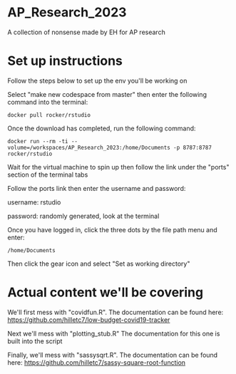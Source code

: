 # AP_Research_2023
A collection of nonsense made by EH for AP research

# Set up instructions
Follow the steps below to set up the env you'll be working on

Select "make new codespace from master" then enter the following command into the terminal:
```
docker pull rocker/rstudio
```

Once the download has completed, run the following command:
```
docker run --rm -ti --volume=/workspaces/AP_Research_2023:/home/Documents -p 8787:8787 rocker/rstudio
```

Wait for the virtual machine to spin up then follow the link under the "ports" section of the terminal tabs

Follow the ports link then enter the username and password:

username: rstudio

password: randomly generated, look at the terminal

Once you have logged in, click the three dots by the file path menu and enter:
```
/home/Documents
```

Then click the gear icon and select "Set as working directory"

# Actual content we'll be covering

We'll first mess with "covidfun.R". The documentation can be found here: 
https://github.com/hilletc7/low-budget-covid19-tracker

Next we'll mess with "plotting_stub.R" The documentation for this one is built into the script

Finally, we'll mess with "sassysqrt.R". The documentation can be found here: 
https://github.com/hilletc7/sassy-square-root-function
